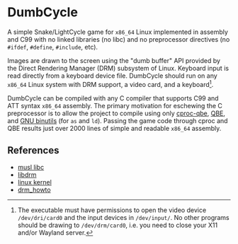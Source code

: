 # DumbCycle

A simple Snake/LightCycle game for `x86_64` Linux implemented in
assembly and C99 with no linked libraries (no libc) and no preprocessor
directives (no `#ifdef`,  `#define`, `#include`, etc).

Images are drawn to the screen using the "dumb buffer" API provided by the
Direct Rendering Manager (DRM) subsystem of Linux. Keyboard input is read
directly from a keyboard device file. DumbCycle should run on any `x86_64`
Linux system with DRM support, a video card, and a keyboard[^1]. 

DumbCycle can be compiled with any C compiler that supports C99 and ATT
syntax `x86_64` assembly. The primary motivation for eschewing the C
preprocessor is to allow the project to compile using only
[cproc-qbe][1], [QBE][2], and [GNU binutils][3] (for `as` and `ld`).
Passing the game code through cproc and QBE results just over 2000
lines of simple and readable `x86_64` assembly.

## References

 - [musl libc][4]
 - [libdrm][5]
 - [linux kernel][6]
 - [drm\_howto][7]

 [^1]: The executable must have permissions to open the video device
    `/dev/dri/card0` and the input devices in `/dev/input/`.
    No other programs should be drawing to `/dev/drm/card0`, i.e.
    you need to close your X11 and/or Wayland server.

[1]: https://sr.ht/~mcf/cproc/
[2]: https://c9x.me/compile/
[3]: https://sourceware.org/binutils/
[4]: https://musl-libc.org
[5]: https://gitlab.freedesktop.org/mesa/drm
[6]: https://github.com/torvalds/linux
[7]: https://github.com/dranger003/drm-howto
